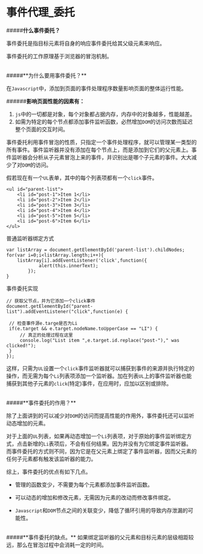 # 事件代理_委托

#####**什么事件委托？**

事件委托是指目标元素将自身的响应事件委托给其父级元素来响应。

事件委托的工作原理基于浏览器的冒泡机制。

<br>
#####**为什么要用事件委托？**

在`Javascript`中，添加到页面的事件处理程序数量影响页面的整体运行性能。


######**影响页面性能的因素有：**

1. `js`中的一切都是对象，每个对象都占据内存，内存中的对象越多，性能越差。
2. 如需为特定的每个节点都添加事件监听函数，必然增加`DOM`的访问次数而延迟整个页面的交互时间。

事件委托利用事件冒泡的性质，只指定一个事件处理程序，就可以管理某一类型的所有事件。事件监听器并没有添加在每个节点上，而是添加到它们的父元素上。事件监听器会分析从子元素冒泡上来的事件，并识别出是哪个子元素的事件。大大减少了对`DOM`的访问。

假若现在有一个`UL`表单，其中的每个列表项都有一个`click`事件。

```
<ul id="parent-list">
	<li id="post-1">Item 1</li>
	<li id="post-2">Item 2</li>
	<li id="post-3">Item 3</li>
	<li id="post-4">Item 4</li>
	<li id="post-5">Item 5</li>
	<li id="post-6">Item 6</li>
</ul>
```

普通监听器绑定方式
```
var listArray = document.getElementById('parent-list').childNodes;
for(var i=0;i<listArray.length;i++){
    listArray[i].addEventListener('click',function({
            alert(this.innerText);
        });
}
```

事件委托实现
```
// 获取父节点，并为它添加一个click事件
document.getElementById("parent-list").addEventListener("click",function(e) {

 // 检查事件源e.targe是否为Li
 if(e.target && e.target.nodeName.toUpperCase == "LI") {
     // 真正的处理过程在这里
     console.log("List item ",e.target.id.replace("post-")," was clicked!");
 }
});
```

这样，只需为`UL`设置一个`click`事件监听器就可以捕获到事件的来源并执行特定的操作，而无需为每个`Li`列表项添加一个监听器。加在列表`UL`上的事件监听器也能捕获到其他子元素的`click`(特定)事件，在应用时，应加以区别或排除。

<br>
#####**事件委托的作用？**

除了上面讲到的可以减少对`DOM`的访问而提高性能的作用外，事件委托还可以监听动态增加的元素。

对于上面的`UL`列表，如果再动态增加一个`Li`列表项，对于原始的事件监听绑定方式，点击新增的`Li`表项后，不会有任何结果。因为并没有为它绑定事件监听器。而事件委托的方式则不同，因为它是在父元素上绑定了事件监听器，因而父元素的任何子元素都有触发该监听器的能力。

综上，事件委托的优点有如下几点。

- 管理的函数变少，不需要为每个元素都添加事件监听函数。

- 可以动态的增加和修改元素，无需因为元素的改动而修改事件绑定。
- `Javascript`和`DOM`节点之间的关联变少，降低了循环引用的导致内存泄漏的可能性。

<br>
#####**事件委托的缺点。**
如果绑定监听器的父元素和目标元素的层级相距较远，那么在冒泡过程中会消耗一定的时间。
